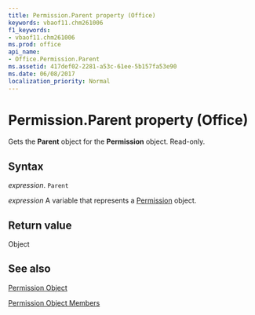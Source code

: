```yaml
---
title: Permission.Parent property (Office)
keywords: vbaof11.chm261006
f1_keywords:
- vbaof11.chm261006
ms.prod: office
api_name:
- Office.Permission.Parent
ms.assetid: 417def02-2281-a53c-61ee-5b157fa53e90
ms.date: 06/08/2017
localization_priority: Normal
---
```



# Permission.Parent property (Office)

Gets the  **Parent** object for the **Permission** object. Read-only.


## Syntax

_expression_. `Parent`

_expression_ A variable that represents a [Permission](Office.Permission.md) object.


## Return value

Object


## See also


[Permission Object](Office.Permission.md)



[Permission Object Members](./overview/Library-Reference/permission-members-office.md)

